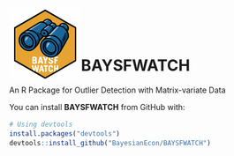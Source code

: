 <img src="man/figures/logo.png" width="130" align="left" />

<br><br>

# BAYSFWATCH
An R Package for Outlier Detection with Matrix-variate Data

You can install **BAYSFWATCH** from GitHub with:

```r
# Using devtools
install.packages("devtools")
devtools::install_github("BayesianEcon/BAYSFWATCH")
```
